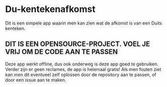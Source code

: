 # Du-kentekenafkomst
Dit is een simpele app waarin men kan zien wat de afkomst is van een Duits kenteken.

<h2>DIT IS EEN OPENSOURCE-PROJECT. VOEL JE VRIJ OM DE CODE AAN TE PASSEN</h2>

Deze app werkt offline, dus ook onderweg is deze app goed te gebruiken. Verder zijn er geen reclames, de app is helemaal gratis! 
Als men fouten ziet kan men dit eventueel zelf oplossen door de repository aan te passen, of door een issue aan te maken. 

